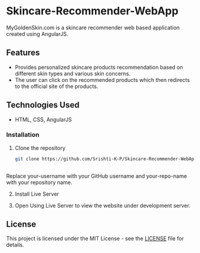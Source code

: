 # Skincare-Recommender-WebApp

MyGoldenSkin.com is a skincare recommender web based application created using AngularJS.

## Features
- Provides personalized skincare products recommendation based on different skin types and various skin concerns.
- The user can click on the recommended products which then redirects to the official site of the products.

## Technologies Used
- HTML, CSS, AngularJS

### Installation
1. Clone the repository

   ```bash
   git clone https://github.com/Srishti-K-P/Skincare-Recommender-WebApp.git
  
  Replace your-username with your GitHub username and your-repo-name with your repository name.

2. Install Live Server
   
3. Open Using Live Server to view the website under development server.

## License

This project is licensed under the MIT License - see the [LICENSE](LICENSE) file for details.





